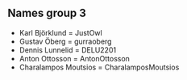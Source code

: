 ##  Names group 3

- Karl Björklund = JustOwl
- Gustav Öberg = gurraoberg
- Dennis Lunnelid = DELU2201
- Anton Ottosson = AntonOttosson
- Charalampos Moutsios = CharalamposMoutsios

